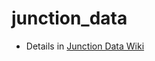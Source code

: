 junction_data
=============
* Details in [Junction Data Wiki](https://github.com/cchen1986/junction_data/wiki)
